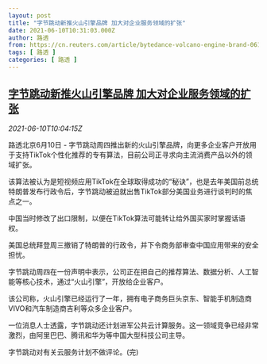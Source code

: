 ```yaml
---
layout: post
title: "字节跳动新推火山引擎品牌 加大对企业服务领域的扩张"
date: 2021-06-10T10:31:03.000Z
author: 路透
from: https://cn.reuters.com/article/bytedance-volcano-engine-brand-0610-idCNKCS2DM109
tags: [ 路透 ]
categories: [ 路透 ]
---
```

<!--1623321063000-->
[字节跳动新推火山引擎品牌 加大对企业服务领域的扩张](https://cn.reuters.com/article/bytedance-volcano-engine-brand-0610-idCNKCS2DM109)
------

<div>
<div><i>2021-06-10T10:04:15Z</i></div><p>路透北京6月10日 - 字节跳动周四推出新的火山引擎品牌，向更多企业客户开放用于支持TikTok个性化推荐的专有算法，目前公司正寻求向主流消费产品以外的领域扩张。</p><p>该算法被认为是短视频应用TikTok在全球取得成功的“秘诀”，也是去年美国前总统特朗普发布行政令后，字节跳动被迫就出售TikTok部分美国业务进行谈判时的焦点之一。</p><p>中国当时修改了出口限制，以便在TikTok算法可能转让给外国买家时掌握话语权。</p><p>美国总统拜登周三撤销了特朗普的行政令，并下令商务部审查中国应用带来的安全担忧。</p><p>字节跳动周四在一份声明中表示，公司正在把自己的推荐算法、数据分析、人工智能等核心技术，通过“火山引擎”，开放给企业客户。</p><p>该公司称，火山引擎已经运行了一年，拥有电子商务巨头京东、智能手机制造商VIVO和汽车制造商吉利等众多企业客户。</p><p>一位消息人士透露，字节跳动还计划进军公共云计算服务。这一领域竞争已经非常激烈，由阿里巴巴、腾讯和华为等中国大型科技公司主导。</p><p>字节跳动对有关云服务计划不做评论。(完)</p>
</div>
